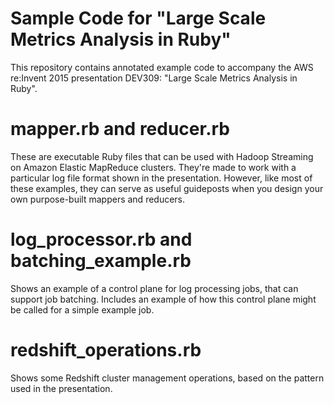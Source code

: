 # Sample Code for "Large Scale Metrics Analysis in Ruby"

This repository contains annotated example code to accompany the AWS re:Invent
2015 presentation DEV309: "Large Scale Metrics Analysis in Ruby".

# mapper.rb and reducer.rb

These are executable Ruby files that can be used with Hadoop Streaming on Amazon
Elastic MapReduce clusters. They're made to work with a particular log file
format shown in the presentation. However, like most of these examples, they can
serve as useful guideposts when you design your own purpose-built mappers and
reducers.

# log_processor.rb and batching_example.rb

Shows an example of a control plane for log processing jobs, that can support
job batching. Includes an example of how this control plane might be called for
a simple example job.

# redshift_operations.rb

Shows some Redshift cluster management operations, based on the pattern used in
the presentation.
